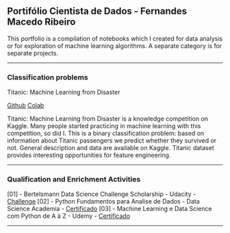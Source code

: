 ## Portifólio Cientista de Dados - Fernandes Macedo Ribeiro
<p>
This portfolio is a compilation of notebooks which I created for data analysis or for exploration of machine learning algorithms. A separate category is for separate projects.
</p>

---

### Classification problems 

Titanic: Machine Learning from Disaster

[Github](/masedos) [Colab](/masedos/)

Titanic: Machine Learning from Disaster is a knowledge competition on Kaggle. Many people started practicing in machine learning with this competition, so did I. This is a binary classification problem: based on information about Titanic passengers we predict whether they survived or not. General description and data are available on Kaggle. Titanic dataset provides interesting opportunities for feature engineering.

---

### Qualification and Enrichment Activities
[01] - Bertelsmann Data Science Challenge Scholarship - Udacity - [Challenge](https://www.udacity.com/bertelsmann-data-scholarships)
[02] - Python Fundamentos para Analise de Dados - Data Science Academia - [Certificado](https://mycourse.app/iBgAnDM5brPFjrY98)
[03] - Machine Learning e Data Science com Python de A à Z - Udemy - [Certificado](https://ude.my/UC-6TS13HFE)

---

